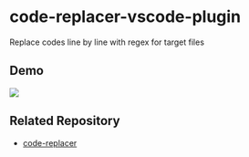 # code-replacer-vscode-plugin

Replace codes line by line with regex for target files

## Demo

<img src="./image/demo.gif" />


## Related Repository

* [code-replacer](https://github.com/jopemachine/code-replacer)

